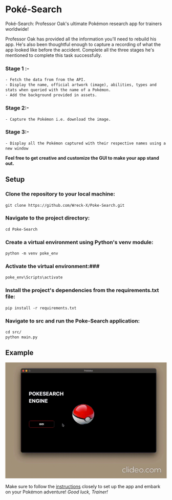 # Poké-Search

Poké-Search: Professor Oak's ultimate Pokémon research app for trainers worldwide!

Professor Oak has provided all the information you'll need to rebuild his app. He's also been thoughtful enough to capture a recording of what the app looked like before the accident. Complete all the three stages he's mentioned to complete this task successfully.

###  Stage 1 :-
    - Fetch the data from from the API.
    - Display the name, official artwork (image), abilities, types and stats when queried with the name of a Pokémon. 
    - Add the background provided in assets.

###  Stage 2:-
    - Capture the Pokémon i.e. download the image.

###  Stage 3:-
    - Display all the Pokémon captured with their respective names using a new window

**Feel free to get creative and customize the GUI to make your app stand out.**

## Setup
### Clone the repository to your local machine:

    git clone https://github.com/Wreck-X/Poke-Search.git

### Navigate to the project directory:

    cd Poke-Search

### Create a virtual environment using Python's venv module:

    python -m venv poke_env

### Activate the virtual environment:###

    poke_env\Scripts\activate

### Install the project's dependencies from the requirements.txt file:


    pip install -r requirements.txt



###   Navigate to src and run the Poke-Search application:

    cd src/
    python main.py
 

## Example



![](https://github.com/Wreck-X/Poke-Search/blob/main/assets/output.gif)









Make sure to follow the [instructions](https://github.com/Wreck-X/Poke-Search/blob/main/INSTRUCTIONS.md) closely to set up the app and embark on your Pokémon adventure! 
*Good luck, Trainer!*




